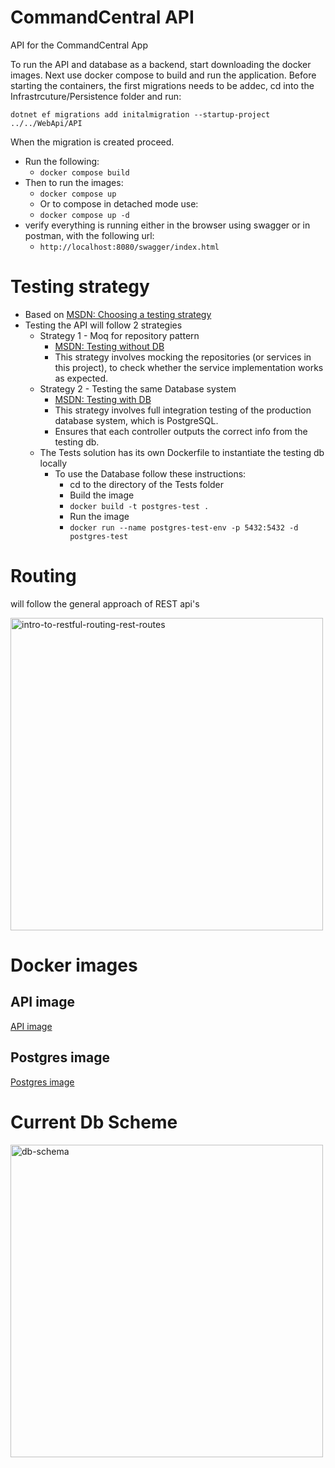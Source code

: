 # CommandCentral API
API for the CommandCentral App

To run the API and database as a backend, start downloading the docker images.
Next use docker compose to build and run the application.
Before starting the containers, the first migrations needs to be addec, cd into the Infrastrcuture/Persistence folder and run:

`dotnet ef migrations add initalmigration --startup-project ../../WebApi/API`

When the migration is created proceed.

- Run the following:
  - `docker compose build`
- Then to run the images:
  - `docker compose up`
  - Or to compose in detached mode use:
  - `docker compose up -d`
- verify everything is running either in the browser using swagger or in postman, with the following url:
  - `http://localhost:8080/swagger/index.html`

# Testing strategy 
- Based on [MSDN: Choosing a testing strategy](https://learn.microsoft.com/en-us/ef/core/testing/choosing-a-testing-strategy)
- Testing the API will follow 2 strategies
  - Strategy 1 - Moq for repository pattern 
    - [MSDN: Testing without DB](https://learn.microsoft.com/en-us/ef/core/testing/testing-without-the-database#repository-pattern)
    - This strategy involves mocking the repositories (or services in this project), to check whether the service implementation works as expected.
  - Strategy 2 - Testing the same Database system
    - [MSDN: Testing with DB](https://learn.microsoft.com/en-us/ef/core/testing/testing-with-the-database)
    - This strategy involves full integration testing of the production database system, which is PostgreSQL.
    - Ensures that each controller outputs the correct info from the testing db.
  - The Tests solution has its own Dockerfile to instantiate the testing db locally
    - To use the Database follow these instructions:
      - cd to the directory of the Tests folder
      - Build the image
      - `docker build -t postgres-test .`
      - Run the image
      - `docker run --name postgres-test-env -p 5432:5432 -d postgres-test`

# Routing
will follow the general approach of REST api's

<img width="500" alt="intro-to-restful-routing-rest-routes" src="https://github.com/KristianS93/CommandCentral_API/assets/82061735/a27069f4-8b94-473d-a9fe-cfc34e5ee267">

# Docker images
## API image
[API image](https://hub.docker.com/repository/docker/kristians93/command_central_api/general)
## Postgres image
[Postgres image](https://hub.docker.com/repository/docker/kristians93/command_central_postgres/general)


# Current Db Scheme
<img width="500" alt="db-schema" src="https://github.com/KristianS93/CommandCentral_API/assets/82061735/aed788f5-3feb-4cc8-aeea-3e71b6b4c168">
